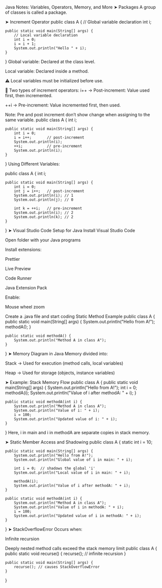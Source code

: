 Java Notes: Variables, Operators, Memory, and More
➤ Packages
A group of classes is called a package.

➤ Increment Operator
public class A {
    // Global variable declaration
    int i;

    public static void main(String[] args) {
        // Local variable declaration
        int i = 0;
        i = i + 1;
        System.out.println("Hello " + i);
    }
}
Global variable: Declared at the class level.

Local variable: Declared inside a method.

⚠️ Local variables must be initialized before use.

🔹 Two types of increment operators:
i++ → Post-increment: Value used first, then incremented.

++i → Pre-increment: Value incremented first, then used.

Note: Pre and post increment don’t show change when assigning to the same variable.
public class A {
    int i;

    public static void main(String[] args) {
        int i = 0;
        i = i++;       // post-increment
        System.out.println(i);
        ++i;           // pre-increment
        System.out.println(i);
    }
}
 Using Different Variables:

public class A {
    int i;

    public static void main(String[] args) {
        int i = 0;
        int j = i++;   // post-increment
        System.out.println(i); // 1
        System.out.println(j); // 0

        int k = ++i;   // pre-increment
        System.out.println(i); // 2
        System.out.println(k); // 2
    }
}
➤ Visual Studio Code Setup for Java
Install Visual Studio Code

Open folder with your Java programs

Install extensions:

Prettier

Live Preview

Code Runner

Java Extension Pack

Enable:

Mouse wheel zoom

Create a .java file and start coding
Static Method Example
public class A {
    public static void main(String[] args) {
        System.out.println("Hello from A!");
        methodA();
    }

    public static void methodA() {
        System.out.println("Method A in class A");
    }
}
➤ Memory Diagram in Java
Memory divided into:

Stack → Used for execution (method calls, local variables)

Heap → Used for storage (objects, instance variables)

➤ Example: Stack Memory Flow
public class A {
    public static void main(String[] args) {
        System.out.println("Hello from A!");
        int i = 0;
        methodA(i);
        System.out.println("Value of i after methodA: " + i);
    }

    public static void methodA(int i) {
        System.out.println("Method A in class A");
        System.out.println("Value of i: " + i);
        i = 100;
        System.out.println("Updated value of i: " + i);
    }
}
Here, i in main and i in methodA are separate copies in stack memory.


➤ Static Member Access and Shadowing
public class A {
    static int i = 10;

    public static void main(String[] args) {
        System.out.println("Hello from A!");
        System.out.println("Global value of i in main: " + i);

        int i = 0;  // shadows the global 'i'
        System.out.println("Local value of i in main: " + i);

        methodA(i);
        System.out.println("Value of i after methodA: " + i);
    }

    public static void methodA(int i) {
        System.out.println("Method A in class A");
        System.out.println("Value of i in methodA: " + i);
        i = 100;
        System.out.println("Updated value of i in methodA: " + i);
    }
}
➤ StackOverflowError
Occurs when:

Infinite recursion

Deeply nested method calls exceed the stack memory limit
public class A {
    public static void recurse() {
        recurse(); // infinite recursion
    }

    public static void main(String[] args) {
        recurse(); // causes StackOverflowError
    }
}










